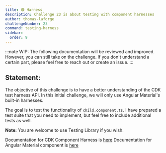 ```yaml
---
title: 🟢 Harness
description: Challenge 23 is about testing with component harnesses
author: thomas-laforge
challengeNumber: 23
command: testing-harness
sidebar:
  order: 9
---
```


:::note
WIP: The following documentation will be reviewed and improved. However, you can still take on the challenge. If you don't understand a certain part, please feel free to reach out or create an issue.
:::

## Statement:

The objective of this challenge is to have a better understanding of the CDK test harness API. In this initial challenge, we will only use Angular Material's built-in harnesses.

The goal is to test the functionality of `child.component.ts`. I have prepared a test suite that you need to implement, but feel free to include additional tests as well.

**Note:** You are welcome to use Testing Library if you wish.

Documentation for CDK Component Harness is [here](https://material.angular.io/cdk/test-harnesses/overview#api-for-test-authors)
Documentation for Angular Material component is [here](https://material.angular.io/components/button/overview)

